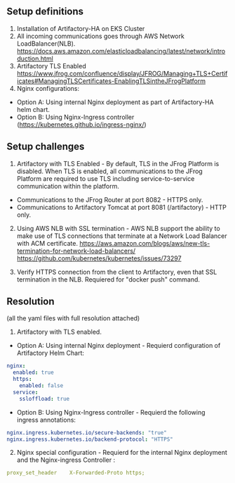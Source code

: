 


## Setup definitions

1. Installation of Artifactory-HA on EKS Cluster 
2. All incoming communications goes through AWS Network LoadBalancer(NLB).  https://docs.aws.amazon.com/elasticloadbalancing/latest/network/introduction.html
3. Artifactory TLS Enabled https://www.jfrog.com/confluence/display/JFROG/Managing+TLS+Certificates#ManagingTLSCertificates-EnablingTLSintheJFrogPlatform
4. Nginx configurations:
* Option A: Using internal Nginx deployment as part of Artifactory-HA helm chart.
* Option B: Using Nginx-Ingress controller (https://kubernetes.github.io/ingress-nginx/)

## Setup challenges

1. Artifactory with TLS Enabled - By default, TLS in the JFrog Platform is disabled. When TLS is enabled, all communications to the JFrog Platform are required to use TLS including service-to-service communication within the platform. 
* Communications to the JFrog Router at port 8082 - HTTPS only.
* Communications to Artifactory Tomcat at port 8081 (/artifactory) - HTTP only.


2. Using AWS NLB with SSL termination - AWS NLB support the ability to make use of TLS connections that terminate at a Network Load Balancer with ACM certificate.
https://aws.amazon.com/blogs/aws/new-tls-termination-for-network-load-balancers/
https://github.com/kubernetes/kubernetes/issues/73297

3. Verify HTTPS connection from the client to Artifactory, even that SSL termination in the NLB. Requiered for "docker push" command.


## Resolution
(all the yaml files with full resolution attached)

1. Artifactory with TLS enabled.
* Option A: Using internal Nginx deployment - Requierd configuration of Artifactory Helm Chart:
```yaml
nginx:
  enabled: true
  https:
    enabled: false
  service:
    ssloffload: true
```
* Option B: Using Nginx-Ingress controller - Requierd the following ingress annotations:
```yaml
nginx.ingress.kubernetes.io/secure-backends: "true"
nginx.ingress.kubernetes.io/backend-protocol: "HTTPS"
```


2. Nginx special configuration - Requierd for the internal Nginx deployment and the Nginx-ingress Controller :
```yaml
proxy_set_header    X-Forwarded-Proto https;
```
